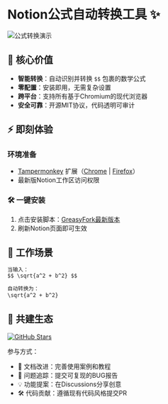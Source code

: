<script src="https://polyfill.io/v3/polyfill.min.js?features=es6"></script>
<script id="MathJax-script" async src="https://cdn.jsdelivr.net/npm/mathjax@3/es5/tex-mml-chtml.js"></script>
# Notion公式自动转换工具 ✨
![公式转换演示](https://github.com/user-attachments/assets/46c4177d-31cc-4c37-9a26-bbbff2195072)

## 🚀 核心价值
- **智能转换**：自动识别并转换 `$$` 包裹的数学公式
- **零配置**：安装即用，无需复杂设置
- **跨平台**：支持所有基于Chromium的现代浏览器
- **安全可靠**：开源MIT协议，代码透明可审计

## ⚡️ 即刻体验
### 环境准备
- [Tampermonkey](https://www.tampermonkey.net/) 扩展（[Chrome](https://chrome.google.com/webstore/detail/tampermonkey/dhdgffkkebhmkfjojejmpbldmpobfkfo) | [Firefox](https://addons.mozilla.org/firefox/addon/tampermonkey/)）
- 最新版Notion工作区访问权限

### 🛠️ 一键安装
1. 点击安装脚本：[GreasyFork最新版本](https://greasyfork.org/zh-CN/scripts/525730-notion-%E5%85%AC%E5%BC%8F%E8%87%AA%E5%8A%A8%E8%BD%AC%E6%8D%A2%E5%B7%A5%E5%85%B7)
2. 刷新Notion页面即可生效

## 🎯 工作场景
```markdown
当输入：
$$ \sqrt{a^2 + b^2} $$

自动转换为：
\sqrt{a^2 + b^2}
```

## 🤝 共建生态
[![GitHub Stars](https://img.shields.io/github/stars/skyance/Notion-Formula-Auto-Conversion-Tool?style=social)](https://github.com/skyance/Notion-Formula-Auto-Conversion-Tool)

参与方式：
- 📝 文档改进：完善使用案例和教程
- 🐞 问题追踪：提交可复现的BUG报告
- 💡 功能提案：在Discussions分享创意
- 🛠️ 代码贡献：遵循现有代码风格提交PR
